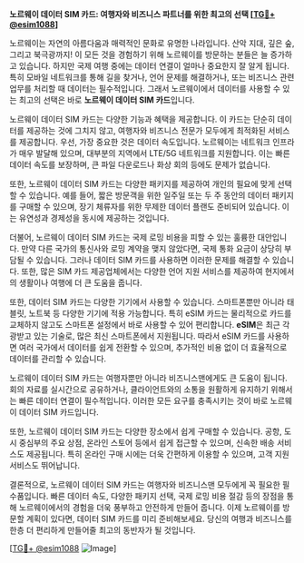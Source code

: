 **노르웨이 데이터 SIM 카드: 여행자와 비즈니스 파트너를 위한 최고의 선택 [[TG💪+ @esim1088](https://t.me/s/esim1088)]**

노르웨이는 자연의 아름다움과 매력적인 문화로 유명한 나라입니다. 산악 지대, 깊은 숲, 그리고 북극광까지! 이 모든 것을 경험하기 위해 노르웨이를 방문하는 분들은 늘 증가하고 있습니다. 하지만 국제 여행 중에는 데이터 연결이 얼마나 중요한지 잘 알게 됩니다. 특히 모바일 네트워크를 통해 길을 찾거나, 언어 문제를 해결하거나, 또는 비즈니스 관련 업무를 처리할 때 데이터는 필수적입니다. 그래서 노르웨이에서 데이터를 사용할 수 있는 최고의 선택은 바로 **노르웨이 데이터 SIM 카드**입니다.

노르웨이 데이터 SIM 카드는 다양한 기능과 혜택을 제공합니다. 이 카드는 단순히 데이터를 제공하는 것에 그치지 않고, 여행자와 비즈니스 전문가 모두에게 최적화된 서비스를 제공합니다. 우선, 가장 중요한 것은 데이터 속도입니다. 노르웨이는 네트워크 인프라가 매우 발달해 있으며, 대부분의 지역에서 LTE/5G 네트워크를 지원합니다. 이는 빠른 데이터 속도를 보장하며, 큰 파일 다운로드나 화상 회의 등에도 문제가 없습니다.

또한, 노르웨이 데이터 SIM 카드는 다양한 패키지를 제공하여 개인의 필요에 맞게 선택할 수 있습니다. 예를 들어, 짧은 방문객을 위한 일주일 또는 두 주 동안의 데이터 패키지를 구매할 수 있으며, 장기 체류자를 위한 무제한 데이터 플랜도 준비되어 있습니다. 이는 유연성과 경제성을 동시에 제공하는 것입니다.

더불어, 노르웨이 데이터 SIM 카드는 국제 로밍 비용을 피할 수 있는 훌륭한 대안입니다. 만약 다른 국가의 통신사와 로밍 계약을 맺지 않았다면, 국제 통화 요금이 상당히 부담될 수 있습니다. 그러나 데이터 SIM 카드를 사용하면 이러한 문제를 해결할 수 있습니다. 또한, 많은 SIM 카드 제공업체에서는 다양한 언어 지원 서비스를 제공하여 현지에서의 생활이나 여행에 더 큰 도움을 줍니다.

또한, 데이터 SIM 카드는 다양한 기기에서 사용할 수 있습니다. 스마트폰뿐만 아니라 태블릿, 노트북 등 다양한 기기에 적용 가능합니다. 특히 eSIM 카드는 물리적으로 카드를 교체하지 않고도 스마트폰 설정에서 바로 사용할 수 있어 편리합니다. **eSIM**은 최근 각광받고 있는 기술로, 많은 최신 스마트폰에서 지원됩니다. 따라서 eSIM 카드를 사용하면 여러 국가에서 데이터를 쉽게 전환할 수 있으며, 추가적인 비용 없이 더 효율적으로 데이터를 관리할 수 있습니다.

노르웨이 데이터 SIM 카드는 여행자뿐만 아니라 비즈니스맨에게도 큰 도움이 됩니다. 회의 자료를 실시간으로 공유하거나, 클라이언트와의 소통을 원활하게 유지하기 위해서는 빠른 데이터 연결이 필수적입니다. 이러한 모든 요구를 충족시키는 것이 바로 노르웨이 데이터 SIM 카드입니다.

또한, 노르웨이 데이터 SIM 카드는 다양한 장소에서 쉽게 구매할 수 있습니다. 공항, 도시 중심부의 주요 상점, 온라인 스토어 등에서 쉽게 접근할 수 있으며, 신속한 배송 서비스도 제공됩니다. 특히 온라인 구매 시에는 더욱 간편하게 이용할 수 있으며, 고객 지원 서비스도 뛰어납니다.

결론적으로, 노르웨이 데이터 SIM 카드는 여행자와 비즈니스맨 모두에게 꼭 필요한 필수품입니다. 빠른 데이터 속도, 다양한 패키지 선택, 국제 로밍 비용 절감 등의 장점을 통해 노르웨이에서의 경험을 더욱 풍부하고 안전하게 만들어 줍니다. 이제 노르웨이를 방문할 계획이 있다면, 데이터 SIM 카드를 미리 준비해보세요. 당신의 여행과 비즈니스를 한층 더 편리하게 만들어줄 최고의 동반자가 될 것입니다.

[[TG💪+ @esim1088](https://t.me/s/esim1088) ![Image](https://i.postimg.cc/Y0z9fWf4/image.png)]